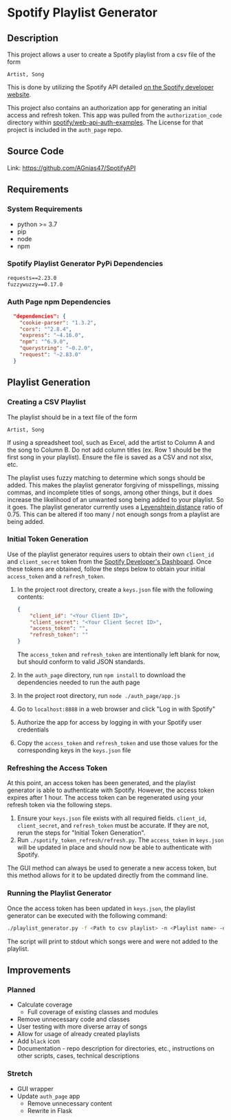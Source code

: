 # Spotify Playlist Generator

## Description

This project allows a user to create a Spotify playlist from a csv file of the form

```csv
Artist, Song
```

This is done by utilizing the Spotify API detailed [on the Spotify developer
website](https://developer.spotify.com/documentation/web-api/).

This project also contains an authorization app for generating an initial access and refresh token. This app was pulled
 from the `authorization_code` directory within
 [spotify/web-api-auth-examples](https://github.com/spotify/web-api-auth-examples). The License for that project is
 included in the `auth_page` repo.

## Source Code
Link: https://github.com/AGnias47/SpotifyAPI

## Requirements

### System Requirements

* python >= 3.7
* pip
* node
* npm

### Spotify Playlist Generator PyPi Dependencies

```requirements.txt
requests==2.23.0
fuzzywuzzy==0.17.0
```

### Auth Page npm Dependencies

```json
  "dependencies": {
    "cookie-parser": "1.3.2",
    "cors": "^2.8.4",
    "express": "~4.16.0",
    "npm": "^6.9.0",
    "querystring": "~0.2.0",
    "request": "~2.83.0"
  }
```

## Playlist Generation

### Creating a CSV Playlist

The playlist should be in a text file of the form

```csv
Artist, Song
```

If using a spreadsheet tool, such as Excel, add the artist to Column A and the song to Column B. Do not add column
 titles (ex. Row 1 should be the first song in your playlist). Ensure the file is saved as a CSV and not xlsx, etc.
 
The playlist uses fuzzy matching to determine which songs should be added. This makes the playlist generator forgiving
 of misspellings, missing commas, and incomplete titles of songs, among other things, but it does increase the likelihood
 of an unwanted song being added to your playlist. So it goes. The playlist generator currently uses a [Levenshtein
 distance](https://en.wikipedia.org/wiki/Levenshtein_distance) ratio of 0.75. This can be altered if too many / not
 enough songs from a playlist are being added.

### Initial Token Generation

Use of the playlist generator requires users to obtain their own `client_id` and `client_secret` token from the
 [Spotify Developer's Dashboard](https://developer.spotify.com/dashboard/applications). Once these tokens are obtained,
 follow the steps below to obtain your initial `access_token` and a `refresh_token`.

1. In the project root directory, create a `keys.json` file with the following contents:

    ```json
    {
        "client_id": "<Your Client ID>",
        "client_secret": "<Your Client Secret ID>",
        "access_token": "",
        "refresh_token": ""
    }
    ```
   
    The `access_token` and `refresh_token` are intentionally left blank for now, but should conform to valid JSON standards.
2. In the `auth_page` directory, run `npm install` to download the dependencies needed to run the auth page
3. In the project root directory, run `node ./auth_page/app.js`
4. Go to `localhost:8888` in a web browser and click "Log in with Spotify"
5. Authorize the app for access by logging in with your Spotify user credentials
6. Copy the `access_token` and `refresh_token` and use those values for the corresponding keys in the `keys.json` file

### Refreshing the Access Token

At this point, an access token has been generated, and the playlist generator is able to authenticate with Spotify.
 However, the access token expires after 1 hour. The access token can be regenerated using your refresh token via
 the following steps.
 
1. Ensure your `keys.json` file exists with all required fields. `client_id`, `client_secret`, and `refresh_token` must
 be accurate. If they are not, rerun the steps for "Initial Token Generation".
2. Run `./spotify_token_refresh/refresh.py`. The `access_token` in `keys.json` will be updated in place and should now
 be able to authenticate with Spotify.
 
The GUI method can always be used to generate a new access token, but this method allows for it to be updated directly
 from the command line.
 
### Running the Playlist Generator

Once the access token has been updated in `keys.json`, the playlist generator can be executed with the following command:

```bash
./playlist_generator.py -f <Path to csv playlist> -n <Playlist name> -d <Playlist description (Optional)>
```

The script will print to stdout which songs were and were not added to the playlist.


## Improvements

### Planned
 * Calculate coverage
    * Full coverage of existing classes and modules
 * Remove unnecessary code and classes
 * User testing with more diverse array of songs
 * Allow for usage of already created playlists
 * Add `black` icon
 * Documentation - repo description for directories, etc., instructions on other scripts, cases, technical descriptions
 
### Stretch

* GUI wrapper
* Update `auth_page` app
  * Remove unnecessary content
  * Rewrite in Flask
